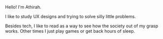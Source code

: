 Hello! I'm Athirah. 

I like to study UX designs and trying to solve silly little problems.

Besides tech, I like to read as a way to see how the society out of my grasp works. Other times I just play games or get back hours of sleep.
